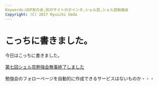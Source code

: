 ```yaml
---
Keywords:USP友の会,別のサイトのポインタ,シェル芸,シェル芸勉強会
Copyright: (C) 2017 Ryuichi Ueda
---
```

# こっちに書きました。
今日はこっちに書きました。<br />
<br />
<a href="http://www.usptomo.com/PAGE=20131104USPSTUDYDONE" target="_blank">第七回シェル芸勉強会無事終了しました</a><br />
<br />
勉強会のフォローページを自動的に作成できるサービスはないものか・・・
